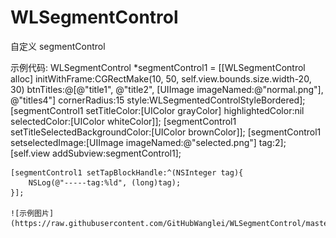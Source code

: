 # WLSegmentControl
自定义 segmentControl

示例代码:
 WLSegmentControl *segmentControl1 = [[WLSegmentControl alloc] initWithFrame:CGRectMake(10, 50, self.view.bounds.size.width-20, 30) btnTitles:@[@"title1", @"title2", [UIImage imageNamed:@"normal.png"], @"titles4"] cornerRadius:15 style:WLSegmentedControlStyleBordered];
    [segmentControl1 setTitleColor:[UIColor grayColor] highlightedColor:nil selectedColor:[UIColor whiteColor]];
    [segmentControl1 setTitleSelectedBackgroundColor:[UIColor brownColor]];
    [segmentControl1 setselectedImage:[UIImage imageNamed:@"selected.png"] tag:2];
    [self.view addSubview:segmentControl1];
    
    [segmentControl1 setTapBlockHandle:^(NSInteger tag){
        NSLog(@"-----tag:%ld", (long)tag);
    }];
    
    ![示例图片](https://raw.githubusercontent.com/GitHubWanglei/WLSegmentControl/master/Simulator%20Screen%20Shot%202015%E5%B9%B412%E6%9C%8831%E6%97%A5%2009.31.06.png)
